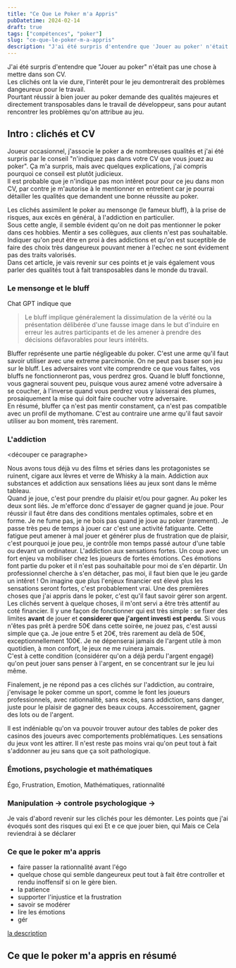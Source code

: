 ```yaml
---
title: "Ce Que Le Poker m'a Appris"
pubDatetime: 2024-02-14
draft: true
tags: ["compétences", "poker"]
slug: "ce-que-le-poker-m-a-appris"
description: "J'ai été surpris d'entendre que 'Jouer au poker' n'était pas une chose à mettre dans son CV."
---
```


J'ai été surpris d'entendre que "Jouer au poker" n'était pas une chose à mettre dans son CV.  
Les clichés ont la vie dure, l'interêt pour le jeu demontrerait des problèmes dangeureux pour le travail.  
Pourtant réussir à bien jouer au poker demande des qualités majeures et directement transposables dans le travail de développeur, sans pour autant rencontrer les problèmes qu'on attribue au jeu.

<!--more-->

## Intro : clichés et CV

Joueur occasionnel, j'associe le poker a de nombreuses qualités et j'ai été surpris par le conseil "n'indiquez pas dans votre CV que vous jouez au poker".
Ça m'a surpris, mais avec quelques explications, j'ai compris pourquoi ce conseil est plutôt judicieux.  
Il est probable que je n'indique pas mon intêret pour pour ce jeu dans mon CV, par contre je m'autorise à le mentionner en entretient car je pourrai détailler les qualités que demandent une bonne réussite au poker.

Les clichés assimilent le poker au mensonge (le fameux bluff), à la prise de risques, aux excès en général, à l'addiction en particulier.  
Sous cette angle, il semble évident qu'on ne doit pas mentionner le poker dans ces hobbies. Mentir a ses collègues, aux clients n'est pas souhaitable. Indiquer qu'on peut être en proi à des addictions et qu'on est suceptible de faire des choix très dangeureux pouvant mener à l'echec ne sont évidement pas des traits valorisés.  
Dans cet article, je vais revenir sur ces points et je vais également vous parler des qualités tout à fait transposables dans le monde du travail.

### Le mensonge et le bluff

Chat GPT indique que

> Le bluff implique généralement la dissimulation de la vérité ou la présentation délibérée d'une fausse image dans le but d'induire en erreur les autres participants et de les amener à prendre des décisions défavorables pour leurs intérêts.

Bluffer représente une partie négligeable du poker. C'est une arme qu'il faut savoir utiliser avec une extreme parcimonie. On ne peut pas baser son jeu sur le bluff. Les adversaires vont vite comprendre ce que vous faites, vos bluffs ne fonctionneront pas, vous perdrez gros. Quand le bluff fonctionne, vous gagnerai souvent peu, puisque vous aurez amené votre adversaire à se coucher, à l'inverse quand vous perdrez vous y laisserai des plumes, prosaiquement la mise qui doit faire coucher votre adversaire.  
En résumé, bluffer ça n'est pas mentir constament, ça n'est pas compatible avec un profil de mythomane. C'est au contraire une arme qu'il faut savoir utiliser au bon moment, très rarement.

### L'addiction

<découper ce paragraphe>

Nous avons tous déjà vu des films et séries dans les protagonistes se ruinent, cigare aux lèvres et verre de Whisky à la main. Addiction aux substances et addiction aux sensations liées au jeux sont dans le même tableau.  
Quand je joue, c'est pour prendre du plaisir et/ou pour gagner. Au poker les deux sont liés. Je m'efforce donc d'essayer de gagner quand je joue. Pour réussir il faut être dans des conditions mentales optimales, sobre et en forme. Je ne fume pas, je ne bois pas quand je joue au poker (rarement). Je passe très peu de temps à jouer car c'est une activité fatiguante. Cette fatigue peut amener à mal jouer et générer plus de frustration que de plaisir, c'est pourquoi je joue peu, je contrôle mon temps passé autour d'une table ou devant un ordinateur.
L'addiction aux sensations fortes. Un coup avec un fort enjeu va mobiliser chez les joueurs de fortes émotions. Ces émotions font partie du poker et il n'est pas souhaitable pour moi de s'en départir. Un professionnel cherche à s'en détacher, pas moi, il faut bien que le jeu garde un intêret !
On imagine que plus l'enjeux financier est élevé plus les sensations seront fortes, c'est probablement vrai. Une des premières choses que j'ai appris dans le poker, c'est qu'il faut savoir gérer son argent. Les clichés servent à quelque choses, il m'ont servi a être très attentif au coté financier. Il y une façon de fonctionner qui est très simple : se fixer des limites **avant** de jouer et **considerer que j'argent investi est perdu**. Si vous n'êtes pas prêt à perdre 50€ dans cette soirée, ne jouez pas, c'est aussi simple que ça. Je joue entre 5 et 20€, très rarement au delà de 50€, exceptionnellement 100€. Je ne dépenserai jamais de l'argent utile à mon quotidien, à mon confort, le jeux ne me ruinera jamais.  
C'est à cette condition (considérer qu'on a déjà perdu l'argent engagé) qu'on peut jouer sans penser à l'argent, en se concentrant sur le jeu lui même.

Finalement, je ne répond pas a ces clichés sur l'addiction, au contraire, j'envisage le poker comme un sport, comme le font les joueurs professionnels, avec rationnalité, sans excès, sans addiction, sans danger, juste pour le plaisir de gagner des beaux coups. Accessoirement, gagner des lots ou de l'argent.

Il est indéniable qu'on va pouvoir trouver autour des tables de poker des casinos des joueurs avec comportements problématiques. Les sensations du jeux vont les attirer. Il n'est reste pas moins vrai qu'on peut tout à fait s'addonner au jeu sans que ça soit pathologique.

### Émotions, psychologie et mathématiques

Égo, Frustration, Emotion, Mathématiques, rationnalité

### Manipulation -> controle psychologique ->

Je vais d'abord revenir sur les clichés pour les démonter.
Les points que j'ai évoqués sont des risques qui exi Et e ce que jouer bien, qui Mais ce Cela reviendrai à se déclarer

### Ce que le poker m'a appris

- faire passer la rationnalité avant l'égo
- quelque chose qui semble dangeureux peut tout à fait être controller et rendu inoffensif si on le gère bien.
- la patience
- supporter l'injustice et la frustration
- savoir se modérer
- lire les émotions
- gér

[la description](url)

## Ce que le poker m'a appris en résumé
